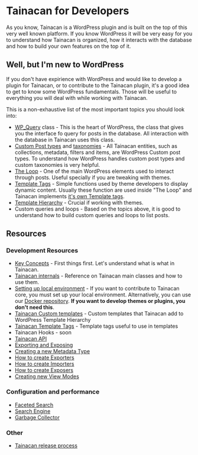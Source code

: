 # Tainacan for Developers

As you know, Tainacan is a WordPress plugin and is built on the top of this very well known platform. If you know WordPress it will be very easy for you to understand how Tainacan is organized, how it interacts with the database and how to build your own features on the top of it.

## Well, but I'm new to WordPress

If you don't have expirience with WordPress and would like to develop a plugin for Tainacan, or to contribute to the Tainacan plugin, it's a good idea to get to know some WordPress fundamentals. Those will be useful to everything you will deal with while working with Tainacan.

This is a non-exhaustive list of the most important topics you should look into:

* [WP_Query](https://codex.wordpress.org/Class_Reference/WP_Query ':ignore') class - This is the heart of WordPress, the class that gives you the interface fo query for posts in the database. All interaction with the database in Tainacan uses this class.
* [Custom Post types](https://codex.wordpress.org/Post_Types ':ignore') and [taxonomies](https://codex.wordpress.org/Taxonomies ':ignore') - All Tainacan entities, such as collections, metadata, filters and items, are WordPress Custom post types. To understand how WordPress handles custom post types and custom taxonomies is very helpful.
* [The Loop](https://codex.wordpress.org/The_Loop ':ignore') - One of the main WordPress elements used to interact through posts. Useful specially if you are tweaking with themes.
* [Template Tags](https://codex.wordpress.org/Template_Tags ':ignore') - Simple functions used by theme developers to display dynamic content. Usually these function are used inside "The Loop" and Tainacan implements [it's own Template tags](../src/theme-helper/template-tags.php ':ignore').
* [Template Hierarchy](https://developer.wordpress.org/themes/basics/template-hierarchy/ ':ignore') - Crucial if working with themes.
* Custom queries and loops - Based on the topics above, it is good to understand how to build custom queries and loops to list posts.

## Resources

### Development Resources

* [Key Concepts](/dev/key-concepts.md) - First things first. Let's understand what is what in Tainacan.
* [Tainacan internals](/dev/internal-api.md) - Reference on Tainacan main classes and how to use them.
* [Setting up local environment](/dev/setup-local.md) - If you want to contribute to Tainacan core, you must set up your local environment. Alternatively, you can use our [Docker repository](https://github.com/tainacan/tainacan-docker ':ignore'). **If you want to develop themes or plugins, you don't need this**.
* [Tainacan Custom templates](/dev/custom-templates.md) - Custom templates that Tainacan add to WordPress Template Hierarchy
* [Tainacan Template Tags](https://github.com/tainacan/tainacan/blob/develop/src/theme-helper/template-tags.php ':ignore') - Template tags useful to use in templates 
* Tainacan Hooks - soon 
* [Tainacan API](https://tainacan.org/api-docs/ ':ignore')
* [Exporting and Exposing](/dev/exporting-and-exposing.md)
* [Creating a new Metadata Type](/dev/creating-metadata-type.md)
* [How to create Exporters](/dev/exporter-flow.md)
* [How to create Importers](/dev/importer-flow.md)
* [How to create Exposers](/dev/exposers.md)
* [Creating new View Modes](https://wiki.tainacan.org/index.php?title=Extra_View_Modes ':ignore')

### Configuration and performance

* [Faceted Search](/dev/faceted-search.md)
* [Search Engine](/dev/search-engine.md)
* [Garbage Collector](/dev/garbage-collector.md)

### Other

* [Tainacan release process](/dev/release.md)

